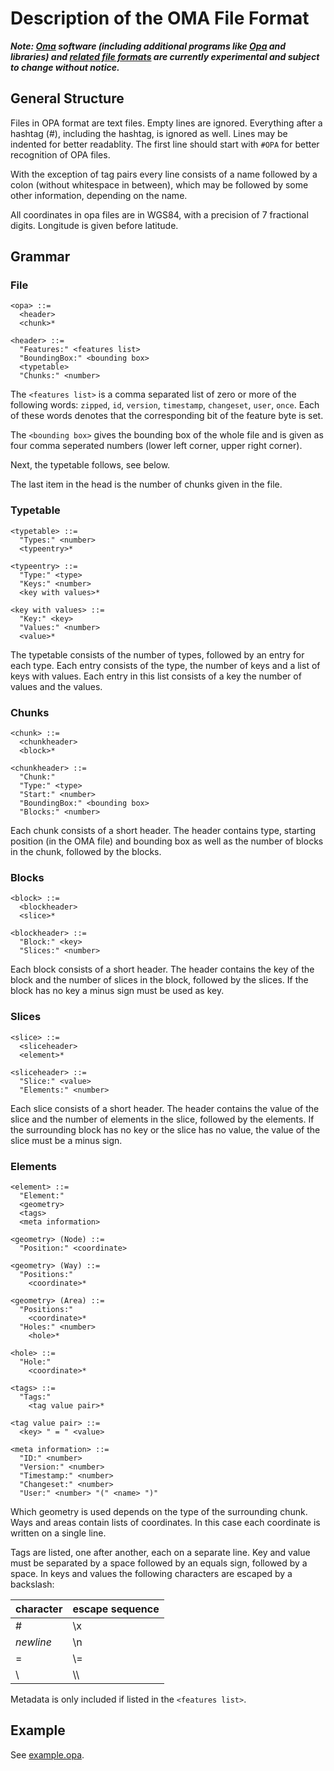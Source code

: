# Description of the OMA File Format

***Note: [Oma](https://github.com/kumakyoo42/Oma) software (including
additional programs like [Opa](https://github.com/kumakyoo42/Opa) and
libraries) and [related file
formats](https://github.com/kumakyoo42/oma-file-formats) are currently
experimental and subject to change without notice.***

## General Structure

Files in OPA format are text files. Empty lines are ignored.
Everything after a hashtag (#), including the hashtag, is ignored as
well. Lines may be indented for better readablity. The first line
should start with `#OPA` for better recognition of OPA files.

With the exception of tag pairs every line consists of a name followed
by a colon (without whitespace in between), which may be followed by
some other information, depending on the name.

All coordinates in opa files are in WGS84, with a precision of 7
fractional digits. Longitude is given before latitude.

## Grammar

### File

    <opa> ::=
      <header>
      <chunk>*

    <header> ::=
      "Features:" <features list>
      "BoundingBox:" <bounding box>
      <typetable>
      "Chunks:" <number>

The `<features list>` is a comma separated list of zero or more of the
following words: `zipped`, `id`, `version`, `timestamp`, `changeset`,
`user`, `once`. Each of these words denotes that the corresponding bit
of the feature byte is set.

The `<bounding box>` gives the bounding box of the whole file and is
given as four comma seperated numbers (lower left corner, upper right
corner).

Next, the typetable follows, see below.

The last item in the head is the number of chunks given in the file.

### Typetable

    <typetable> ::=
      "Types:" <number>
      <typeentry>*

    <typeentry> ::=
      "Type:" <type>
      "Keys:" <number>
      <key with values>*

    <key with values> ::=
      "Key:" <key>
      "Values:" <number>
      <value>*

The typetable consists of the number of types, followed by an entry
for each type. Each entry consists of the type, the number of keys and
a list of keys with values. Each entry in this list consists of a key
the number of values and the values.

### Chunks

    <chunk> ::=
      <chunkheader>
      <block>*

    <chunkheader> ::=
      "Chunk:"
      "Type:" <type>
      "Start:" <number>
      "BoundingBox:" <bounding box>
      "Blocks:" <number>

Each chunk consists of a short header. The header contains type,
starting position (in the OMA file) and bounding box as well as the
number of blocks in the chunk, followed by the blocks.

### Blocks

    <block> ::=
      <blockheader>
      <slice>*

    <blockheader> ::=
      "Block:" <key>
      "Slices:" <number>

Each block consists of a short header. The header contains the key of
the block and the number of slices in the block, followed by the
slices. If the block has no key a minus sign must be used as key.

### Slices

    <slice> ::=
      <sliceheader>
      <element>*

    <sliceheader> ::=
      "Slice:" <value>
      "Elements:" <number>

Each slice consists of a short header. The header contains the value
of the slice and the number of elements in the slice, followed by the
elements. If the surrounding block has no key or the slice has no
value, the value of the slice must be a minus sign.

### Elements

    <element> ::=
      "Element:"
      <geometry>
      <tags>
      <meta information>

    <geometry> (Node) ::=
      "Position:" <coordinate>

    <geometry> (Way) ::=
      "Positions:"
        <coordinate>*

    <geometry> (Area) ::=
      "Positions:"
        <coordinate>*
      "Holes:" <number>
        <hole>*

    <hole> ::=
      "Hole:"
        <coordinate>*

    <tags> ::=
      "Tags:"
        <tag value pair>*

    <tag value pair> ::=
      <key> " = " <value>

    <meta information> ::=
      "ID:" <number>
      "Version:" <number>
      "Timestamp:" <number>
      "Changeset:" <number>
      "User:" <number> "(" <name> ")"

Which geometry is used depends on the type of the surrounding chunk.
Ways and areas contain lists of coordinates. In this case each
coordinate is written on a single line.

Tags are listed, one after another, each on a separate line. Key and
value must be separated by a space followed by an equals sign,
followed by a space. In keys and values the following characters are
escaped by a backslash:

| character | escape sequence |
| --------- | --------------- |
| #         | \\x             |
| *newline* | \\n             |
| =         | \\=             |
| \         | \\\             |

Metadata is only included if listed in the `<features list>`.

## Example

See [example.opa](/example.opa).
